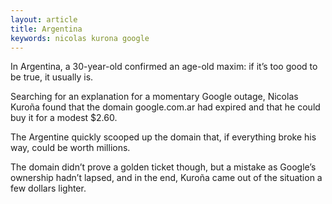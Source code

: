 ```yaml
---
layout: article
title: Argentina
keywords: nicolas kurona google
---
```


In Argentina, a 30-year-old confirmed an age-old maxim: if it’s too good to be true, it usually is.

Searching for an explanation for a momentary Google outage, Nicolas Kuroña found that the domain google.com.ar had expired and that he could buy it for a modest $2.60.

The Argentine quickly scooped up the domain that, if everything broke his way, could be worth millions.

The domain didn’t prove a golden ticket though, but a mistake as Google’s ownership hadn’t lapsed, and in the end, Kuroña came out of the situation a few dollars lighter.
